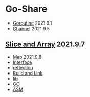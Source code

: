 # Go-Share

- [Goroutine](Goroutine.md)     2021.9.1
- [Channel](channel.md)     2021.9.5
## [Slice and Array](slice.md)   2021.9.7
- [Map](map.md) 2021.9.8
- [Interface](Interface.md)
- [reflection](reflection.md)
- [Build and Link](build.md)
- [lib](lib.md)
- [GC](gc.md)
- [ASM](asm.md)







